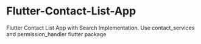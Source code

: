 # Flutter-Contact-List-App
Flutter Contact List App with Search Implementation.
Use contact_services and permission_handler flutter package
